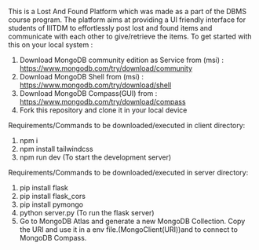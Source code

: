 This is a Lost And Found Platform which was made as a part of the DBMS course program. The platform aims at providing a UI friendly interface for students of IIITDM to effortlessly post lost and found items and communicate with each other to give/retrieve the items.
To get started with this on your local system :

1. Download MongoDB community edition as Service from (msi) : https://www.mongodb.com/try/download/community
2. Download MongoDB Shell from (msi) : https://www.mongodb.com/try/download/shell
3. Download MongoDB Compass(GUI) from : https://www.mongodb.com/try/download/compass
4. Fork this repository and clone it in your local device

Requirements/Commands to be downloaded/executed in client directory:
1. npm i
2. npm install tailwindcss
4. npm run dev (To start the development server)

Requirements/Commands to be downloaded/executed in server directory:
1. pip install flask
2. pip install flask_cors
3. pip install pymongo
4. python server.py (To run the flask server)
5. Go to MongoDB Atlas and generate a new MongoDB Collection. Copy the URI and use it in a env file.(MongoClient(URI))and to connect to MongoDB Compass.